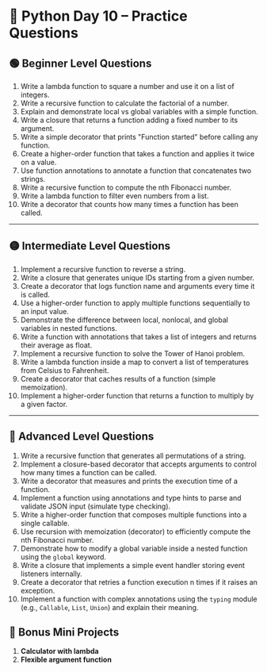 
# 🐍 Python Day 10 – Practice Questions

## 🟢 Beginner Level Questions



1. Write a lambda function to square a number and use it on a list of integers.
2. Write a recursive function to calculate the factorial of a number.
3. Explain and demonstrate local vs global variables with a simple function.
4. Write a closure that returns a function adding a fixed number to its argument.
5. Write a simple decorator that prints "Function started" before calling any function.
6. Create a higher-order function that takes a function and applies it twice on a value.
7. Use function annotations to annotate a function that concatenates two strings.
8. Write a recursive function to compute the nth Fibonacci number.
9. Write a lambda function to filter even numbers from a list.
10. Write a decorator that counts how many times a function has been called.



---

## 🟡 Intermediate Level Questions

1. Implement a recursive function to reverse a string.
2. Write a closure that generates unique IDs starting from a given number.
3. Create a decorator that logs function name and arguments every time it is called.
4. Use a higher-order function to apply multiple functions sequentially to an input value.
5. Demonstrate the difference between local, nonlocal, and global variables in nested functions.
6. Write a function with annotations that takes a list of integers and returns their average as float.
7. Implement a recursive function to solve the Tower of Hanoi problem.
8. Write a lambda function inside a map to convert a list of temperatures from Celsius to Fahrenheit.
9. Create a decorator that caches results of a function (simple memoization).
10. Implement a higher-order function that returns a function to multiply by a given factor.


---

## 🔴 Advanced Level Questions

1. Write a recursive function that generates all permutations of a string.
2. Implement a closure-based decorator that accepts arguments to control how many times a function can be called.
3. Write a decorator that measures and prints the execution time of a function.
4. Implement a function using annotations and type hints to parse and validate JSON input (simulate type checking).
5. Write a higher-order function that composes multiple functions into a single callable.
6. Use recursion with memoization (decorator) to efficiently compute the nth Fibonacci number.
7. Demonstrate how to modify a global variable inside a nested function using the `global` keyword.
8. Write a closure that implements a simple event handler storing event listeners internally.
9. Create a decorator that retries a function execution n times if it raises an exception.
10. Implement a function with complex annotations using the `typing` module (e.g., `Callable`, `List`, `Union`) and explain their meaning.







## 🧩 Bonus Mini Projects

1. **Calculator with lambda**
2. **Flexible argument function**



